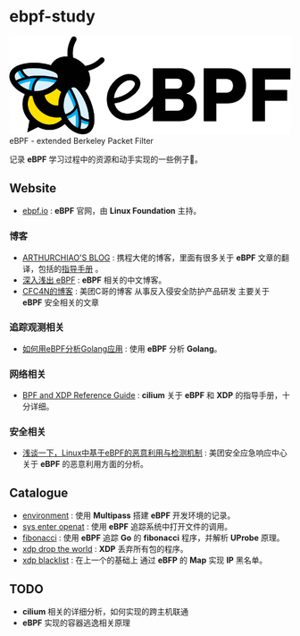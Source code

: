 # ebpf-study

![logo](https://github.com/feifeifeimoon/ebpf-study/blob/main/img/logo.png?raw=true)
eBPF - extended Berkeley Packet Filter

记录 **eBPF** 学习过程中的资源和动手实现的一些例子🌰。

## Website

+ [ebpf.io](https://ebpf.io/) : **eBPF** 官网，由  **Linux Foundation** 主持。

### 博客
+ [ARTHURCHIAO'S BLOG](https://arthurchiao.art/articles-zh/) : 携程大佬的博客，里面有很多关于 **eBPF** 文章的翻译，包括的[指导手册](https://arthurchiao.art/blog/cilium-bpf-xdp-reference-guide-zh/) 。
+ [深入浅出 eBPF](https://www.ebpf.top/) : **eBPF** 相关的中文博客。
+ [CFC4N的博客](https://www.cnxct.com/) : 美团C哥的博客 从事反入侵安全防护产品研发 主要关于 **eBPF** 安全相关的文章

### 追踪观测相关
+ [如何用eBPF分析Golang应用](https://blog.huoding.com/2021/12/12/970) : 使用 **eBPF** 分析 **Golang**。

### 网络相关
+ [BPF and XDP Reference Guide](https://docs.cilium.io/en/stable/bpf/) : **cilium** 关于 **eBPF** 和 **XDP** 的指导手册，十分详细。

### 安全相关
+ [浅谈一下，Linux中基于eBPF的恶意利用与检测机制](https://mp.weixin.qq.com/s/-1GiCncNTqtfO_grQT7cGw) : 美团安全应急响应中心关于 **eBPF** 的恶意利用方面的分析。


## Catalogue

 + [environment](https://github.com/feifeifeimoon/ebpf-study/blob/main/ENV.md) : 使用 **Multipass** 搭建 **eBPF** 开发环境的记录。
 + [sys enter openat](https://github.com/feifeifeimoon/ebpf-study/blob/main/sys_enter_openat/README.md) : 使用 **eBPF** 追踪系统中打开文件的调用。
 + [fibonacci](https://github.com/feifeifeimoon/ebpf-study/blob/main/fibonacci/README.md) : 使用 **eBPF** 追踪 **Go** 的 **fibonacci** 程序，并解析 **UProbe** 原理。
 + [xdp drop the world](https://github.com/feifeifeimoon/ebpf-study/blob/main/xdp_drop_the_world/README.md) : **XDP** 丢弃所有包的程序。
 + [xdp blacklist](https://github.com/feifeifeimoon/ebpf-study/blob/main/xdp_drop_the_world/README.md) : 在上一个的基础上 通过 **eBFP** 的 **Map** 实现 **IP** 黑名单。

## TODO
+ **cilium** 相关的详细分析，如何实现的跨主机联通
+ **eBPF** 实现的容器逃逸相关原理
